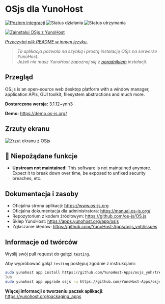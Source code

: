 <!--
To README zostało automatycznie wygenerowane przez <https://github.com/YunoHost/apps/tree/master/tools/readme_generator>
Nie powinno być ono edytowane ręcznie.
-->

# OSjs dla YunoHost

[![Poziom integracji](https://apps.yunohost.org/badge/integration/osjs)](https://ci-apps.yunohost.org/ci/apps/osjs/)
![Status działania](https://apps.yunohost.org/badge/state/osjs)
![Status utrzymania](https://apps.yunohost.org/badge/maintained/osjs)

[![Zainstaluj OSjs z YunoHost](https://install-app.yunohost.org/install-with-yunohost.svg)](https://install-app.yunohost.org/?app=osjs)

*[Przeczytaj plik README w innym języku.](./ALL_README.md)*

> *Ta aplikacja pozwala na szybką i prostą instalację OSjs na serwerze YunoHost.*  
> *Jeżeli nie masz YunoHost zapoznaj się z [poradnikiem](https://yunohost.org/install) instalacji.*

## Przegląd

OS.js is an open-source web desktop platform with a window manager, application APIs, GUI toolkit, filesystem abstractions and much more.


**Dostarczona wersja:** 3.1.12~ynh3

**Demo:** <https://demo.os-js.org/>

## Zrzuty ekranu

![Zrzut ekranu z OSjs](./doc/screenshots/screenshot.png)

## :red_circle: Niepożądane funkcje

- **Upstream not maintained**: This software is not maintained anymore. Expect it to break down over time, be exposed to unfixed security breaches, etc.

## Dokumentacja i zasoby

- Oficjalna strona aplikacji: <https://www.os-js.org>
- Oficjalna dokumentacja dla administratora: <https://manual.os-js.org/>
- Repozytorium z kodem źródłowym: <https://github.com/os-js/OS.js>
- Sklep YunoHost: <https://apps.yunohost.org/app/osjs>
- Zgłaszanie błędów: <https://github.com/YunoHost-Apps/osjs_ynh/issues>

## Informacje od twórców

Wyślij swój pull request do [gałęzi `testing`](https://github.com/YunoHost-Apps/osjs_ynh/tree/testing).

Aby wypróbować gałąź `testing` postępuj zgodnie z instrukcjami:

```bash
sudo yunohost app install https://github.com/YunoHost-Apps/osjs_ynh/tree/testing --debug
lub
sudo yunohost app upgrade osjs -u https://github.com/YunoHost-Apps/osjs_ynh/tree/testing --debug
```

**Więcej informacji o tworzeniu paczek aplikacji:** <https://yunohost.org/packaging_apps>
